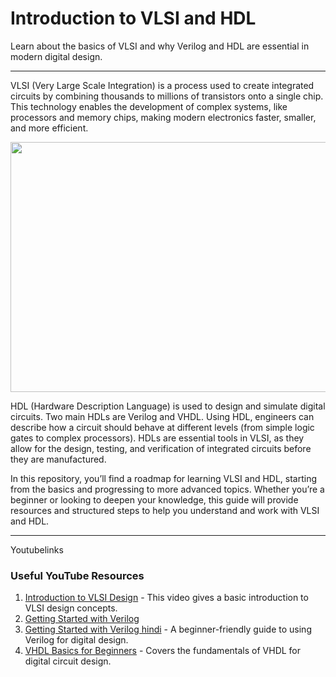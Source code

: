 # Introduction to VLSI and HDL

Learn about the basics of VLSI and why Verilog and HDL are essential in modern digital design.

----

VLSI (Very Large Scale Integration) is a process used to create integrated circuits by combining thousands to millions of transistors onto a single chip. This technology enables the development of complex systems, like processors and memory chips, making modern electronics faster, smaller, and more efficient.

<p align="center">
  <img src="https://vlsiweb.com/wp-content/uploads/2024/03/Introduction-to-VLSI.jpg" width="800" height="400" style="object-fit: cover;">
</p>

HDL (Hardware Description Language) is used to design and simulate digital circuits. Two main HDLs are Verilog and VHDL. Using HDL, engineers can describe how a circuit should behave at different levels (from simple logic gates to complex processors). HDLs are essential tools in VLSI, as they allow for the design, testing, and verification of integrated circuits before they are manufactured.

In this repository, you’ll find a roadmap for learning VLSI and HDL, starting from the basics and progressing to more advanced topics. Whether you’re a beginner or looking to deepen your knowledge, this guide will provide resources and structured steps to help you understand and work with VLSI and HDL.


---

Youtubelinks
### Useful YouTube Resources

1. [Introduction to VLSI Design](https://youtube.com/playlist?list=PLrjkTql3jnm8CKYCF0ZHyEFnaL-Homy97&si=Wjt2EgHoSj-SHWkJ) - This video gives a basic introduction to VLSI design concepts.
2. [Getting Started with Verilog](https://youtube.com/playlist?list=PL_3xKnVkfI2hB9gBEsv5QGB4LRscGAQl9&si=J-YdHRatHo6CPVfP)
3. [Getting Started with Verilog hindi](https://youtube.com/playlist?list=PL0E9jhuDlj9qxAfV9hFKNQeHLWimarJJm&si=ildrrXwOavB970bf) - A beginner-friendly guide to using Verilog for digital design.
4. [VHDL Basics for Beginners](https://youtube.com/playlist?list=PLEdaowO6UzNENeQ2WHyGC6mlmggnnhMD6&si=8vej832BT0Uc69bT) - Covers the fundamentals of VHDL for digital circuit design.


